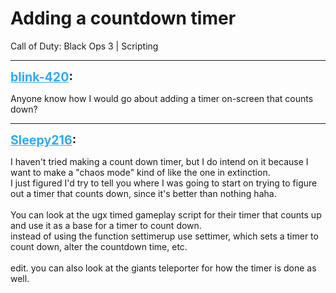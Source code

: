 # Adding a countdown timer
Call of Duty: Black Ops 3 | Scripting

---
<strong style="font-size: 1.4em;"><span style="text-decoration: underline;text-decoration-color: #34a7f9;"><span style="color:#34a7f9;">blink-420</span></span>:</strong>

<p>Anyone know how I would go about adding a timer on-screen that counts down?</p>

---
<strong style="font-size: 1.4em;"><span style="text-decoration: underline;text-decoration-color: #34a7f9;"><span style="color:#34a7f9;">Sleepy216</span></span>:</strong>

<p>I haven&#39;t tried making a count down timer, but I do intend on it because I want to make a &quot;chaos mode&quot; kind of like the one in extinction.<br />I just figured I&#39;d try to tell you where I was going to start on trying to figure out a timer that counts down, since it&#39;s better than nothing haha.<br /><br />You can look at the ugx timed gameplay script for their timer that counts up and use it as a base for a timer to count down.<br />instead of using the function settimerup use settimer, which sets a timer to count down, alter the countdown time, etc.<br /><br />edit. you can also look at the giants teleporter for how the timer is done as well.</p>
